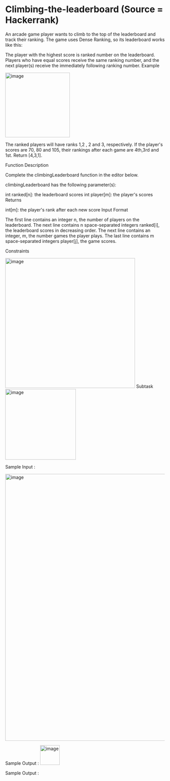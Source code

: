 # Climbing-the-leaderboard (Source = Hackerrank)
An arcade game player wants to climb to the top of the leaderboard and track their ranking. The game uses Dense Ranking, so its leaderboard works like this:

The player with the highest score is ranked number  on the leaderboard.
Players who have equal scores receive the same ranking number, and the next player(s) receive the immediately following ranking number.
Example

<img width="204" alt="image" src="https://user-images.githubusercontent.com/47351536/225627852-77a9a6d8-fb67-44f2-8eab-3abe05f8594b.png">


The ranked players will have ranks 1,2 , 2 and 3, respectively. If the player's scores are 70, 80  and 105, their rankings after each game are 4th,3rd  and 1st. Return [4,3,1].

Function Description

Complete the climbingLeaderboard function in the editor below.

climbingLeaderboard has the following parameter(s):

int ranked[n]: the leaderboard scores
int player[m]: the player's scores
Returns

int[m]: the player's rank after each new score
Input Format

The first line contains an integer n, the number of players on the leaderboard.
The next line contains n space-separated integers ranked[i], the leaderboard scores in decreasing order.
The next line contains an integer, m, the number games the player plays.
The last line contains m space-separated integers player[j], the game scores.

Constraints

<img width="410" alt="image" src="https://user-images.githubusercontent.com/47351536/225628802-dd7e2565-7289-465a-a99b-33388a7e21de.png">
Subtask
<img width="223" alt="image" src="https://user-images.githubusercontent.com/47351536/225628892-d07654ca-4ca0-407c-aad1-4ded5236d098.png">


Sample Input :

<img width="842" alt="image" src="https://user-images.githubusercontent.com/47351536/225629122-0d601e61-850b-4b5e-8e74-0db9032792d1.png">

Sample Output : 
<img width="62" alt="image" src="https://user-images.githubusercontent.com/47351536/225629324-eed5e815-f0fe-4a04-a034-baee5c3765fa.png">

Sample Output : 

